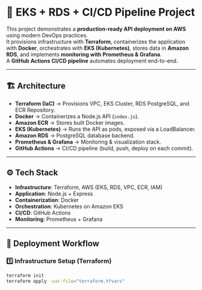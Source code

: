 # 🚀 EKS + RDS + CI/CD Pipeline Project

This project demonstrates a **production-ready API deployment on AWS** using modern DevOps practices.  
It provisions infrastructure with **Terraform**, containerizes the application with **Docker**, orchestrates with **EKS (Kubernetes)**, stores data in **Amazon RDS**, and implements **monitoring with Prometheus & Grafana**.  
A **GitHub Actions CI/CD pipeline** automates deployment end-to-end.

---

## 🏗️ Architecture

- **Terraform (IaC)** → Provisions VPC, EKS Cluster, RDS PostgreSQL, and ECR Repository.  
- **Docker** → Containerizes a Node.js API (`index.js`).  
- **Amazon ECR** → Stores built Docker images.  
- **EKS (Kubernetes)** → Runs the API as pods, exposed via a LoadBalancer.  
- **Amazon RDS** → PostgreSQL database backend.  
- **Prometheus & Grafana** → Monitoring & visualization stack.  
- **GitHub Actions** → CI/CD pipeline (build, push, deploy on each commit).

---

## ⚙️ Tech Stack

- **Infrastructure**: Terraform, AWS (EKS, RDS, VPC, ECR, IAM)  
- **Application**: Node.js + Express  
- **Containerization**: Docker  
- **Orchestration**: Kubernetes on Amazon EKS  
- **CI/CD**: GitHub Actions  
- **Monitoring**: Prometheus + Grafana  

---

## 🚀 Deployment Workflow

### 1️⃣ Infrastructure Setup (Terraform)
```bash
terraform init
terraform apply -var-file="terraform.tfvars"

